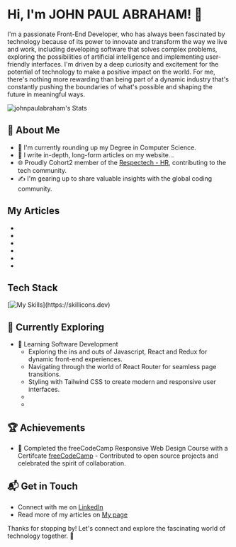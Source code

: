 # Hi, I'm JOHN PAUL ABRAHAM! 👋

I'm a passionate Front-End Developer, who has always been fascinated by technology because of its power to innovate and transform the way we live and work, including developing software that solves complex problems, exploring the possibilities of artificial intelligence and implementing user-friendly interfaces. I'm driven by a deep curiosity and excitement for the potential of technology to make a positive impact on the world. For me, there's nothing more rewarding than being part of a dynamic industry that's constantly pushing the boundaries of what's possible and shaping the future in meaningful ways.


![johnpaulabraham's Stats](https://github-readme-stats.vercel.app/api?username=johnpaulabraham&theme=vue-dark&show_icons=true&hide_border=true&count_private=true)

## 🚀 About Me

- 🔭 I'm currently rounding up my Degree in Computer Science.
- 📝 I write in-depth, long-form articles on my website...
- 🌐 Proudly Cohort2 member of the [Respectech - HR](https://www.respectech-hr.com/), contributing to the tech community.
- ✍️ I'm gearing up to share valuable insights with the global coding community.

## My Articles
-
-
-
-
-
-

## Tech Stack
[![My Skills](https://skillicons.dev/icons?i=html,css,js,git,github,figma,)](https://skillicons.dev)

## 🌱 Currently Exploring

- 🚀 Learning Software Development
  - Exploring the ins and outs of Javascript, React and Redux for dynamic front-end experiences.
  - Navigating through the world of React Router for seamless page transitions.
  - Styling with Tailwind CSS to create modern and responsive user interfaces.
  -
  -
 ## 🏆 Achievements

- 🌟 Completed the freeCodeCamp Responsive Web Design Course with a Certifcate [freeCodeCamp](https://www.freecodecamp.org/Johnpaulabraham) - Contributed to open source projects and celebrated the spirit of collaboration.


## 📬 Get in Touch

- Connect with me on [LinkedIn](https://www.linkedin.com/in/johnpaulabraham0/)
- Read more of my articles on [My page](http://johnpaulabraham.vercel.app/)

Thanks for stopping by! Let's connect and explore the fascinating world of technology together. 🚀

